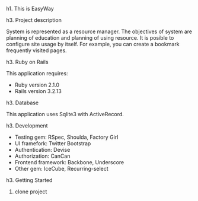 h1. This is EasyWay

h3. Project description

System is represented as a resource manager.
The objectives of system are planning of education and planning of using resource.
It is posible to configure site usage by itself.
For example, you can create a bookmark frequently visited pages.

h3. Ruby on Rails

This application requires:

* Ruby version 2.1.0
* Rails version 3.2.13

h3. Database

This application uses Sqlite3 with ActiveRecord.

h3. Development

* Testing gem: RSpec, Shoulda, Factory Girl
* UI framefork: Twitter Bootstrap
* Authentication: Devise
* Authorization: CanCan
* Frontend framework: Backbone, Underscore
* Other gem: IceCube, Recurring-select

h3. Getting Started

1. clone project

